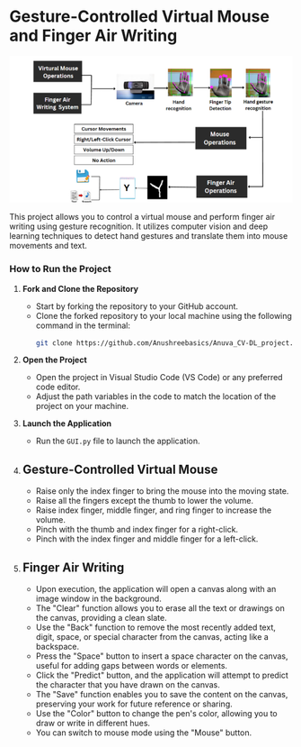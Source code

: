 # Gesture-Controlled Virtual Mouse and Finger Air Writing 

![Refer Image for more clarity](image.png)

This project allows you to control a virtual mouse and perform finger air writing using gesture recognition. It utilizes computer vision and deep learning techniques to detect hand gestures and translate them into mouse movements and text.

### How to Run the Project

1. **Fork and Clone the Repository**
   - Start by forking the repository to your GitHub account.
   - Clone the forked repository to your local machine using the following command in the terminal:
     ```bash
     git clone https://github.com/Anushreebasics/Anuva_CV-DL_project.git
     ```

2. **Open the Project**
   - Open the project in Visual Studio Code (VS Code) or any preferred code editor.
   - Adjust the path variables in the code to match the location of the project on your machine.

3. **Launch the Application**
   - Run the `GUI.py` file to launch the application.

4. ## Gesture-Controlled Virtual Mouse
   - Raise only the index finger to bring the mouse into the moving state.
   - Raise all the fingers except the thumb to lower the volume.
   - Raise index finger, middle finger, and ring finger to increase the volume.
   - Pinch with the thumb and index finger for a right-click.
   - Pinch with the index finger and middle finger for a left-click.

5. ## Finger Air Writing
   - Upon execution, the application will open a canvas along with an image window in the background.
   - The "Clear" function allows you to erase all the text or drawings on the canvas, providing a clean slate.
   - Use the "Back" function to remove the most recently added text, digit, space, or special character from the canvas, acting like a backspace.
   - Press the "Space" button to insert a space character on the canvas, useful for adding gaps between words or elements.
   - Click the "Predict" button, and the application will attempt to predict the character that you have drawn on the canvas.
   - The "Save" function enables you to save the content on the canvas, preserving your work for future reference or sharing.
   - Use the "Color" button to change the pen's color, allowing you to draw or write in different hues.
   - You can switch to mouse mode using the "Mouse" button.

 
